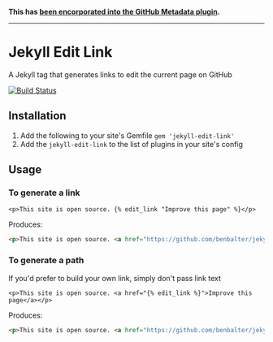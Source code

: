 
**This has [been encorporated into the GitHub Metadata plugin](https://github.com/jekyll/github-metadata/blob/master/lib/jekyll-github-metadata/edit-link-tag.rb).**

---

# Jekyll Edit Link

A Jekyll tag that generates links to edit the current page on GitHub

[![Build Status](https://travis-ci.org/benbalter/jekyll-edit-link.svg?branch=master)](https://travis-ci.org/benbalter/jekyll-edit-link)

## Installation

1. Add the following to your site's Gemfile `gem 'jekyll-edit-link'`
2. Add the `jekyll-edit-link` to the list of plugins in your site's config

## Usage

### To generate a link

```liquid
<p>This site is open source. {% edit_link "Improve this page" %}</p>
```

Produces:

```html
<p>This site is open source. <a href="https://github.com/benbalter/jekyll-edit-link/edit/master/README.md">Improve this page</a></p>
```

### To generate a path

If you'd prefer to build your own link, simply don't pass link text

```liquid
<p>This site is open source. <a href="{% edit_link %}">Improve this page</a></p>
```

Produces:


```html
<p>This site is open source. <a href="https://github.com/benbalter/jekyll-edit-link/edit/master/README.md">Improve this page</a></p>
```
